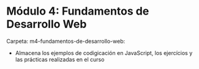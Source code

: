 # Módulo 4: Fundamentos de Desarrollo Web

Carpeta: m4-fundamentos-de-desarrollo-web: 
- Almacena los ejemplos de codigicación en JavaScript, los ejercícios y las prácticas realizadas en el curso





    